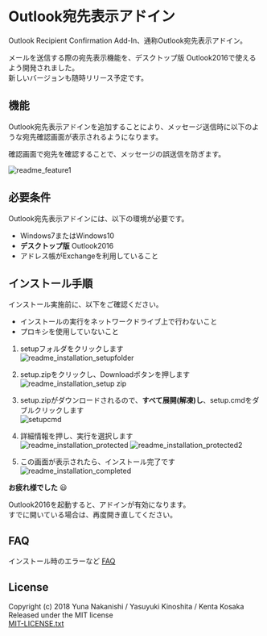 ﻿# Outlook宛先表示アドイン


Outlook Recipient Confirmation Add-In、通称Outlook宛先表示アドイン。  

メールを送信する際の宛先表示機能を、デスクトップ版 Outlook2016で使えるよう開発されました。  
新しいバージョンも随時リリース予定です。


## 機能

Outlook宛先表示アドインを追加することにより、メッセージ送信時に以下のような宛先確認画面が表示されるようになります。  

確認画面で宛先を確認することで、メッセージの誤送信を防ぎます。

![readme_feature1](https://user-images.githubusercontent.com/34431835/34712348-df3f9f34-f565-11e7-9b42-84501d3e45fa.PNG)

## 必要条件

Outlook宛先表示アドインには、以下の環境が必要です。

*  Windows7またはWindows10
*  **デスクトップ版** Outlook2016
* アドレス帳がExchangeを利用していること

## インストール手順

インストール実施前に、以下をご確認ください。  

*  インストールの実行をネットワークドライブ上で行わないこと
*  プロキシを使用していないこと

1. setupフォルダをクリックします  
![readme_installation_setupfolder](https://user-images.githubusercontent.com/34431835/34713370-6470b122-f569-11e7-91a5-a9a3107010cd.PNG)

2. setup.zipをクリックし、Downloadボタンを押します  
![readme_installation_setup zip](https://user-images.githubusercontent.com/29644865/34401117-aec2321a-ebdb-11e7-80c8-ef7945369371.PNG)

34. setup.zipがダウンロードされるので、**すべて展開(解凍)し**、setup.cmdをダブルクリックします  
![setupcmd](https://user-images.githubusercontent.com/34431835/34712849-a20a93e2-f567-11e7-9f98-0b12769f2cfb.PNG)

4. 詳細情報を押し、実行を選択します  
![readme_installation_protected](https://user-images.githubusercontent.com/29644865/34401202-666ff35c-ebdc-11e7-94b9-7651b27cb630.PNG)
![readme_installation_protected2](https://user-images.githubusercontent.com/29644865/34402338-31ab1e6e-ebe4-11e7-84cc-6d8a39125450.PNG)

5. この画面が表示されたら、インストール完了です  
![readme_installation_completed](https://user-images.githubusercontent.com/34431835/34713423-8d34e07e-f569-11e7-89d4-8d592634326e.PNG)


**お疲れ様でした**  :smiley:

Outlook2016を起動すると、アドインが有効になります。  
すでに開いている場合は、再度開き直してください。


## FAQ

インストール時のエラーなど
[FAQ](https://github.com/ykinoshi1015/OutlookRecipientConfirmationAddin/wiki/FAQ)


## License

Copyright (c) 2018 Yuna Nakanishi / Yasuyuki Kinoshita / Kenta Kosaka   
Released under the MIT license   
[MIT-LICENSE.txt](./MIT-LICENSE.txt)   


